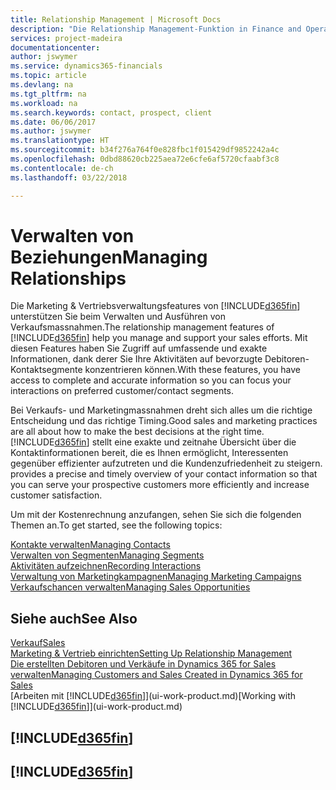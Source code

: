 ```yaml
---
title: Relationship Management | Microsoft Docs
description: "Die Relationship Management-Funktion in Finance and Operations, Business edition unterstützt Ihr Verkaufsanstrengungen und Sie können damit auf Informationen Ihrer Kontakte und auf Vermögensfunktionen effizient zugreifen."
services: project-madeira
documentationcenter: 
author: jswymer
ms.service: dynamics365-financials
ms.topic: article
ms.devlang: na
ms.tgt_pltfrm: na
ms.workload: na
ms.search.keywords: contact, prospect, client
ms.date: 06/06/2017
ms.author: jswymer
ms.translationtype: HT
ms.sourcegitcommit: b34f276a764f0e828fbc1f015429df9852242a4c
ms.openlocfilehash: 0dbd88620cb225aea72e6cfe6af5720cfaabf3c8
ms.contentlocale: de-ch
ms.lasthandoff: 03/22/2018

---
```

# <a name="managing-relationships"></a><span data-ttu-id="09270-103">Verwalten von Beziehungen</span><span class="sxs-lookup"><span data-stu-id="09270-103">Managing Relationships</span></span>
<span data-ttu-id="09270-104">Die Marketing & Vertriebsverwaltungsfeatures von [!INCLUDE[d365fin](includes/d365fin_md.md)] unterstützen Sie beim Verwalten und Ausführen von Verkaufsmassnahmen.</span><span class="sxs-lookup"><span data-stu-id="09270-104">The relationship management features of [!INCLUDE[d365fin](includes/d365fin_md.md)] help you manage and support your sales efforts.</span></span> <span data-ttu-id="09270-105">Mit diesen Features haben Sie Zugriff auf umfassende und exakte Informationen, dank derer Sie Ihre Aktivitäten auf bevorzugte Debitoren-Kontaktsegmente konzentrieren können.</span><span class="sxs-lookup"><span data-stu-id="09270-105">With these features, you have access to complete and accurate information so you can focus your interactions on preferred customer/contact segments.</span></span>

<span data-ttu-id="09270-106">Bei Verkaufs- und Marketingmassnahmen dreht sich alles um die richtige Entscheidung und das richtige Timing.</span><span class="sxs-lookup"><span data-stu-id="09270-106">Good sales and marketing practices are all about how to make the best decisions at the right time.</span></span> [!INCLUDE[d365fin](includes/d365fin_md.md)]<span data-ttu-id="09270-107"> stellt eine exakte und zeitnahe Übersicht über die Kontaktinformationen bereit, die es Ihnen ermöglicht, Interessenten gegenüber effizienter aufzutreten und die Kundenzufriedenheit zu steigern.</span><span class="sxs-lookup"><span data-stu-id="09270-107"> provides a precise and timely overview of your contact information so that you can serve your prospective customers more efficiently and increase customer satisfaction.</span></span>

<span data-ttu-id="09270-108">Um mit der Kostenrechnung anzufangen, sehen Sie sich die folgenden Themen an.</span><span class="sxs-lookup"><span data-stu-id="09270-108">To get started, see the following topics:</span></span>

[<span data-ttu-id="09270-109">Kontakte verwalten</span><span class="sxs-lookup"><span data-stu-id="09270-109">Managing Contacts</span></span>](marketing-contacts.md)  
[<span data-ttu-id="09270-110">Verwalten von Segmenten</span><span class="sxs-lookup"><span data-stu-id="09270-110">Managing Segments</span></span>](marketing-segments.md)  
[<span data-ttu-id="09270-111">Aktivitäten aufzeichnen</span><span class="sxs-lookup"><span data-stu-id="09270-111">Recording Interactions</span></span>](marketing-interactions.md)  
[<span data-ttu-id="09270-112">Verwaltung von Marketingkampagnen</span><span class="sxs-lookup"><span data-stu-id="09270-112">Managing Marketing Campaigns</span></span>](marketing-campaigns.md)  
[<span data-ttu-id="09270-113">Verkaufschancen verwalten</span><span class="sxs-lookup"><span data-stu-id="09270-113">Managing Sales Opportunities</span></span>](marketing-manage-sales-opportunities.md)

## <a name="see-also"></a><span data-ttu-id="09270-114">Siehe auch</span><span class="sxs-lookup"><span data-stu-id="09270-114">See Also</span></span>
[<span data-ttu-id="09270-115">Verkauf</span><span class="sxs-lookup"><span data-stu-id="09270-115">Sales</span></span>](sales-manage-sales.md)  
[<span data-ttu-id="09270-116">Marketing & Vertrieb einrichten</span><span class="sxs-lookup"><span data-stu-id="09270-116">Setting Up Relationship Management</span></span>](marketing-setup-marketing.md)  
[<span data-ttu-id="09270-117">Die erstellten Debitoren und Verkäufe in Dynamics 365 for Sales verwalten</span><span class="sxs-lookup"><span data-stu-id="09270-117">Managing Customers and Sales Created in Dynamics 365 for Sales</span></span>](marketing-integrate-dynamicscrm.md)  
<span data-ttu-id="09270-118">[Arbeiten mit [!INCLUDE[d365fin](includes/d365fin_md.md)]](ui-work-product.md)</span><span class="sxs-lookup"><span data-stu-id="09270-118">[Working with [!INCLUDE[d365fin](includes/d365fin_md.md)]](ui-work-product.md)</span></span>  

## [!INCLUDE[d365fin](includes/free_trial_md.md)]  
## [!INCLUDE[d365fin](includes/training_link_md.md)]

